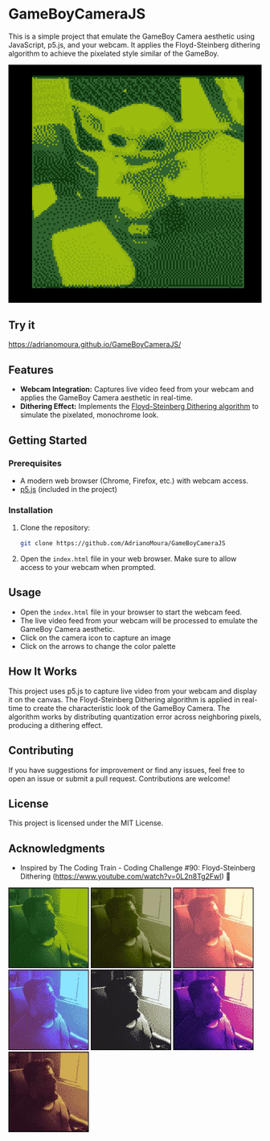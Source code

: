 # GameBoyCameraJS

This is a simple project that emulate the GameBoy Camera aesthetic using JavaScript, p5.js, and your webcam. It applies the Floyd-Steinberg dithering algorithm to achieve the pixelated style similar of the GameBoy.

![Sample](https://github.com/AdrianoMoura/GameBoyCameraJS/blob/master/samples/grogu.png?raw=true)

## Try it 

https://adrianomoura.github.io/GameBoyCameraJS/

## Features

- **Webcam Integration:** Captures live video feed from your webcam and applies the GameBoy Camera aesthetic in real-time.
- **Dithering Effect:** Implements the [Floyd-Steinberg Dithering algorithm](https://en.wikipedia.org/wiki/Floyd%E2%80%93Steinberg_dithering) to simulate the pixelated, monochrome look.

## Getting Started

### Prerequisites

- A modern web browser (Chrome, Firefox, etc.) with webcam access.
- [p5.js](https://p5js.org/) (included in the project)

### Installation

1. Clone the repository:
    ```bash
    git clone https://github.com/AdrianoMoura/GameBoyCameraJS
    ```
3. Open the `index.html` file in your web browser. Make sure to allow access to your webcam when prompted.

## Usage

- Open the `index.html` file in your browser to start the webcam feed.
- The live video feed from your webcam will be processed to emulate the GameBoy Camera aesthetic.
- Click on the camera icon to capture an image
- Click on the arrows to change the color palette

## How It Works

This project uses p5.js to capture live video from your webcam and display it on the canvas. The Floyd-Steinberg Dithering algorithm is applied in real-time to create the characteristic look of the GameBoy Camera. The algorithm works by distributing quantization error across neighboring pixels, producing a dithering effect.

## Contributing

If you have suggestions for improvement or find any issues, feel free to open an issue or submit a pull request. Contributions are welcome!

## License

This project is licensed under the MIT License.

## Acknowledgments

- Inspired by The Coding Train - Coding Challenge #90: Floyd-Steinberg Dithering (https://www.youtube.com/watch?v=0L2n8Tg2FwI) 🚂


![Photo1](https://github.com/AdrianoMoura/GameBoyCameraJS/blob/master/samples/samplePhoto1.jpg?raw=true) ![Photo2](https://github.com/AdrianoMoura/GameBoyCameraJS/blob/master/samples/samplePhoto2.jpg?raw=true) ![Photo3](https://github.com/AdrianoMoura/GameBoyCameraJS/blob/master/samples/samplePhoto3.jpg?raw=true) ![Photo4](https://github.com/AdrianoMoura/GameBoyCameraJS/blob/master/samples/samplePhoto4.jpg?raw=true) ![Photo5](https://github.com/AdrianoMoura/GameBoyCameraJS/blob/master/samples/samplePhoto5.jpg?raw=true) ![Photo6](https://github.com/AdrianoMoura/GameBoyCameraJS/blob/master/samples/samplePhoto6.jpg?raw=true) ![Photo7](https://github.com/AdrianoMoura/GameBoyCameraJS/blob/master/samples/samplePhoto7.jpg?raw=true)